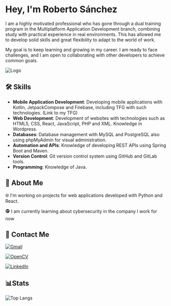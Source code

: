 
# Hey, I'm Roberto Sánchez

I am a highly motivated professional who has gone through a dual training program in the Multiplatform Application Development branch, combining study with practical experience in real environments. This has allowed me to develop solid skills and great flexibility to adapt to the world of work. 

My goal is to keep learning and growing in my career. I am ready to face challenges, and I am open to collaborating with other developers to achieve common goals.

![Logo](https://media.licdn.com/dms/image/v2/D5616AQFb-EvIazc1lw/profile-displaybackgroundimage-shrink_350_1400/profile-displaybackgroundimage-shrink_350_1400/0/1724680401522?e=1756339200&v=beta&t=pe6sCWHkiaQuttFTBY0QoQ3zISvSnXtYQfTReIdV50U)

## 🛠 Skills

- **Mobile Application Development**: Developing mobile applications with Kotlin, JetpackCompose and Firebase, including TFG with such technologies. (Link to my TFG)  
- **Web Development**: Development of websites with technologies such as HTML5, CSS, React, JavaScript, PHP and XML. Knowledge in Wordpress.  
- **Databases**: Database management with MySQL and PostgreSQL also using phpMyAdmin for visual administration.  
- **Automation and APIs**: Knowledge of developing REST APIs using Spring Boot and Maven.  
- **Version Control**: Git version control system using GitHub and GitLab tools.  
- **Programming**: Knowledge of Java.  


## 👤 About Me

🌐 I'm working on projects for web applications developed with Python and React.

🕵️ I am currently learning about cybersecurity in the company I work for now


## 🫴 Contact Me

[![Gmail](https://img.shields.io/badge/Email-D14836?style=for-the-badge&logoColor=white)](mailto:robesangil04@gmail.com)

[![OpenCV](https://img.shields.io/badge/Download%20CV-%23white.svg?style=for-the-badge&logoColor=white)](https://drive.google.com/file/d/1xpLgraZHUzqqcroQfCLEWrL8PFmFgpD-/view?usp=sharing)

[![LinkedIn](https://img.shields.io/badge/linkedin-%230077B5.svg?style=for-the-badge&logo=linkedin&logoColor=white)](https://www.linkedin.com/in/robesangil)


## 📊Stats

![Top Langs](https://github-readme-stats.vercel.app/api/top-langs/?username=robeitshere&layout=compact&bg_color=0d1117&title_color=58a6ff&text_color=c9d1d9&border_color=30363d)

